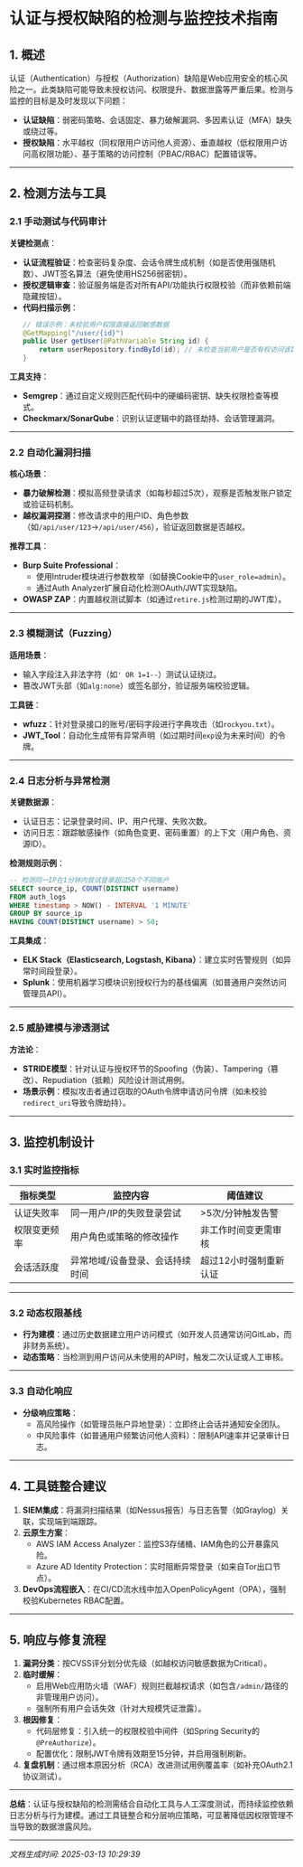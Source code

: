 

# 认证与授权缺陷的检测与监控技术指南

## 1. 概述  
认证（Authentication）与授权（Authorization）缺陷是Web应用安全的核心风险之一。此类缺陷可能导致未授权访问、权限提升、数据泄露等严重后果。检测与监控的目标是及时发现以下问题：  
- **认证缺陷**：弱密码策略、会话固定、暴力破解漏洞、多因素认证（MFA）缺失或绕过等。  
- **授权缺陷**：水平越权（同权限用户访问他人资源）、垂直越权（低权限用户访问高权限功能）、基于策略的访问控制（PBAC/RBAC）配置错误等。  

---

## 2. 检测方法与工具  
### 2.1 手动测试与代码审计  
**关键检测点**：  
- **认证流程验证**：检查密码复杂度、会话令牌生成机制（如是否使用强随机数）、JWT签名算法（避免使用HS256弱密钥）。  
- **授权逻辑审查**：验证服务端是否对所有API/功能执行权限校验（而非依赖前端隐藏按钮）。  
- **代码扫描示例**：  
  ```java
  // 错误示例：未校验用户权限直接返回敏感数据
  @GetMapping("/user/{id}")
  public User getUser(@PathVariable String id) {
      return userRepository.findById(id); // 未检查当前用户是否有权访问该ID
  }
  ```

**工具支持**：  
- **Semgrep**：通过自定义规则匹配代码中的硬编码密钥、缺失权限检查等模式。  
- **Checkmarx/SonarQube**：识别认证逻辑中的路径劫持、会话管理漏洞。  

---

### 2.2 自动化漏洞扫描  
**核心场景**：  
- **暴力破解检测**：模拟高频登录请求（如每秒超过5次），观察是否触发账户锁定或验证码机制。  
- **越权漏洞探测**：修改请求中的用户ID、角色参数（如`/api/user/123`→`/api/user/456`），验证返回数据是否越权。  

**推荐工具**：  
- **Burp Suite Professional**：  
  - 使用Intruder模块进行参数枚举（如替换Cookie中的`user_role=admin`）。  
  - 通过Auth Analyzer扩展自动化检测OAuth/JWT实现缺陷。  
- **OWASP ZAP**：内置越权测试脚本（如通过`retire.js`检测过期的JWT库）。  

---

### 2.3 模糊测试（Fuzzing）  
**适用场景**：  
- 输入字段注入非法字符（如`' OR 1=1--`）测试认证绕过。  
- 篡改JWT头部（如`alg:none`）或签名部分，验证服务端校验逻辑。  

**工具链**：  
- **wfuzz**：针对登录接口的账号/密码字段进行字典攻击（如`rockyou.txt`）。  
- **JWT_Tool**：自动化生成带有异常声明（如过期时间`exp`设为未来时间）的令牌。  

---

### 2.4 日志分析与异常检测  
**关键数据源**：  
- 认证日志：记录登录时间、IP、用户代理、失败次数。  
- 访问日志：跟踪敏感操作（如角色变更、密码重置）的上下文（用户角色、资源ID）。  

**检测规则示例**：  
```sql
-- 检测同一IP在1分钟内尝试登录超过50个不同账户
SELECT source_ip, COUNT(DISTINCT username) 
FROM auth_logs 
WHERE timestamp > NOW() - INTERVAL '1 MINUTE' 
GROUP BY source_ip 
HAVING COUNT(DISTINCT username) > 50;
```

**工具集成**：  
- **ELK Stack（Elasticsearch, Logstash, Kibana）**：建立实时告警规则（如异常时间段登录）。  
- **Splunk**：使用机器学习模块识别授权行为的基线偏离（如普通用户突然访问管理员API）。  

---

### 2.5 威胁建模与渗透测试  
**方法论**：  
- **STRIDE模型**：针对认证与授权环节的Spoofing（伪装）、Tampering（篡改）、Repudiation（抵赖）风险设计测试用例。  
- **场景示例**：模拟攻击者通过窃取的OAuth令牌申请访问令牌（如未校验`redirect_uri`导致令牌劫持）。  

---

## 3. 监控机制设计  
### 3.1 实时监控指标  
| 指标类型              | 监控内容                                | 阈值建议              |
|-----------------------|---------------------------------------|----------------------|
| 认证失败率            | 同一用户/IP的失败登录尝试              | >5次/分钟触发告警    |
| 权限变更频率          | 用户角色或策略的修改操作               | 非工作时间变更需审核|
| 会话活跃度            | 异常地域/设备登录、会话持续时间        | 超过12小时强制重新认证|

---

### 3.2 动态权限基线  
- **行为建模**：通过历史数据建立用户访问模式（如开发人员通常访问GitLab，而非财务系统）。  
- **动态策略**：当检测到用户访问从未使用的API时，触发二次认证或人工审核。  

---

### 3.3 自动化响应  
- **分级响应策略**：  
  - 高风险操作（如管理员账户异地登录）：立即终止会话并通知安全团队。  
  - 中风险事件（如普通用户频繁访问他人资料）：限制API速率并记录审计日志。  

---

## 4. 工具链整合建议  
1. **SIEM集成**：将漏洞扫描结果（如Nessus报告）与日志告警（如Graylog）关联，实现端到端跟踪。  
2. **云原生方案**：  
   - AWS IAM Access Analyzer：监控S3存储桶、IAM角色的公开暴露风险。  
   - Azure AD Identity Protection：实时阻断异常登录（如来自Tor出口节点）。  
3. **DevOps流程嵌入**：在CI/CD流水线中加入OpenPolicyAgent（OPA），强制校验Kubernetes RBAC配置。  

---

## 5. 响应与修复流程  
1. **漏洞分类**：按CVSS评分划分优先级（如越权访问敏感数据为Critical）。  
2. **临时缓解**：  
   - 启用Web应用防火墙（WAF）规则拦截越权请求（如包含`/admin/`路径的非管理用户访问）。  
   - 强制所有用户会话失效（针对大规模凭证泄露）。  
3. **根因修复**：  
   - 代码层修复：引入统一的权限校验中间件（如Spring Security的`@PreAuthorize`）。  
   - 配置优化：限制JWT令牌有效期至15分钟，并启用强制刷新。  
4. **复盘机制**：通过根本原因分析（RCA）改进测试用例覆盖率（如补充OAuth2.1协议测试）。  

---

**总结**：认证与授权缺陷的检测需结合自动化工具与人工深度测试，而持续监控依赖日志分析与行为建模。通过工具链整合和分层响应策略，可显著降低因权限管理不当导致的数据泄露风险。

---

*文档生成时间: 2025-03-13 10:29:39*
